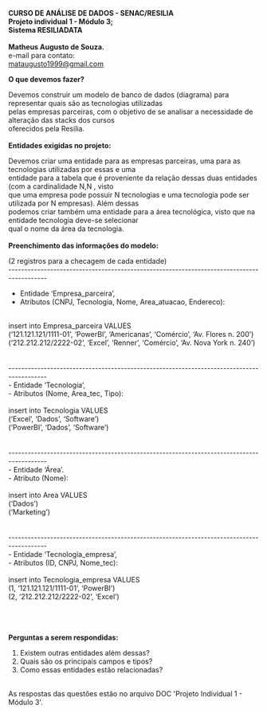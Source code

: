 **CURSO DE ANÁLISE DE DADOS - SENAC/RESILIA** <br>
**Projeto individual 1 - Módulo 3;** <br>
**Sistema RESILIADATA** <br><br>
**Matheus Augusto de Souza.** <br>
e-mail para contato: <br>
mataugusto1999@gmail.com <br>


**O que devemos fazer?** <br>

Devemos construir um modelo de banco de dados (diagrama) para representar quais são as tecnologias utilizadas <br>
pelas empresas parceiras, com o objetivo de se analisar a necessidade de alteração das stacks dos cursos <br>
oferecidos pela Resilia. <br>
<br>
**Entidades exigidas no projeto:** <br>

Devemos criar uma entidade para as empresas parceiras, uma para as tecnologias utilizadas por essas e uma <br>
entidade para a tabela que é proveniente da relação dessas duas entidades (com a cardinalidade N,N , visto <br>
que uma empresa pode possuir N tecnologias e uma tecnologia pode ser utilizada por N empresas). Além dessas <br>
podemos criar também uma entidade para a área tecnológica, visto que na entidade tecnologia deve-se selecionar <br>
qual o nome da área da tecnologia. <br>
<br>
**Preenchimento das informações do modelo:** <br>

(2 registros para a checagem de cada entidade) <br>
------------------------------------------------------------------------------------------ <br>
- Entidade ‘Empresa_parceira’, <br>
- Atributos (CNPJ, Tecnologia, Nome, Area_atuacao, Endereco): <br>
<br>
insert into Empresa_parceira VALUES <br>
(‘121.121.121/1111-01’, ‘PowerBI’, ‘Americanas’, ‘Comércio’, ‘Av. Flores n. 200’) <br>
(‘212.212.212/2222-02’, ‘Excel’, ‘Renner’, ‘Comércio’, ‘Av. Nova York n. 240’) <br>
<br>
<br>
------------------------------------------------------------------------------------------ <br>
- Entidade ‘Tecnologia’, <br>
- Atributos (Nome, Area_tec, Tipo): <br>
<br>
insert into Tecnologia VALUES <br>
(‘Excel’, ‘Dados’, ‘Software’) <br>
(‘PowerBI’, ‘Dados’, ‘Software’) <br>
<br>
<br>
------------------------------------------------------------------------------------------ <br>
- Entidade ‘Área’. <br>
- Atributo (Nome): <br>
<br>
insert into Area VALUES  <br> 
(‘Dados’) <br>
(‘Marketing’) <br>
<br>
<br>
------------------------------------------------------------------------------------------ <br>
- Entidade ‘Tecnologia_empresa’, <br>
- Atributos (ID, CNPJ, Nome_tec): <br>
<br>
insert into Tecnologia_empresa VALUES <br>
(1, ‘121.121.121/1111-01’, ‘PowerBI’) <br>
(2, ‘212.212.212/2222-02’, ‘Excel’) <br>
<br>
<br>
<br>

**Perguntas a serem respondidas:** <br>
1. Existem outras entidades além dessas? <br>
2. Quais são os principais campos e tipos? <br>
3. Como essas entidades estão relacionadas? <br>
<br>
As respostas das questões estão no arquivo DOC 'Projeto Individual 1 - Módulo 3'. <br>
